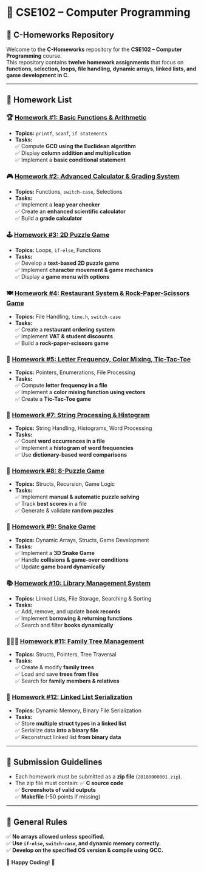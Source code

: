 # 📌 CSE102 – Computer Programming  
## 📝 C-Homeworks Repository  

Welcome to the **C-Homeworks** repository for the **CSE102 – Computer Programming** course.  
This repository contains **twelve homework assignments** that focus on **functions, selection, loops, file handling, dynamic arrays, linked lists, and game development in C**.

---

## 📌 **Homework List**
### 🏆 **[Homework #1: Basic Functions & Arithmetic](Homework1/README.md)**
- **Topics:** `printf`, `scanf`, `if statements`
- **Tasks:**  
  ✅ Compute **GCD using the Euclidean algorithm**  
  ✅ Display **column addition and multiplication**  
  ✅ Implement a **basic conditional statement**  

### 🎮 **[Homework #2: Advanced Calculator & Grading System](Homework2/README.md)**
- **Topics:** Functions, `switch-case`, Selections  
- **Tasks:**  
  ✅ Implement a **leap year checker**  
  ✅ Create an **enhanced scientific calculator**  
  ✅ Build a **grade calculator**  

### 🕹 **[Homework #3: 2D Puzzle Game](Homework3/README.md)**
- **Topics:** Loops, `if-else`, Functions  
- **Tasks:**  
  ✅ Develop a **text-based 2D puzzle game**  
  ✅ Implement **character movement & game mechanics**  
  ✅ Display a **game menu with options**  

### 🍽 **[Homework #4: Restaurant System & Rock-Paper-Scissors Game](Homework4/README.md)**
- **Topics:** File Handling, `time.h`, `switch-case`  
- **Tasks:**  
  ✅ Create a **restaurant ordering system**  
  ✅ Implement **VAT & student discounts**  
  ✅ Build a **rock-paper-scissors game**  

### 📖 **[Homework #5: Letter Frequency, Color Mixing, Tic-Tac-Toe](Homework5/README.md)**
- **Topics:** Pointers, Enumerations, File Processing  
- **Tasks:**  
  ✅ Compute **letter frequency in a file**  
  ✅ Implement a **color mixing function using vectors**  
  ✅ Create a **Tic-Tac-Toe game**  

### 📝 **[Homework #7: String Processing & Histogram](Homework7/README.md)**
- **Topics:** String Handling, Histograms, Word Processing  
- **Tasks:**  
  ✅ Count **word occurrences in a file**  
  ✅ Implement a **histogram of word frequencies**  
  ✅ Use **dictionary-based word comparisons**  

### 🧩 **[Homework #8: 8-Puzzle Game](Homework8/README.md)**
- **Topics:** Structs, Recursion, Game Logic  
- **Tasks:**  
  ✅ Implement **manual & automatic puzzle solving**  
  ✅ Track **best scores** in a file  
  ✅ Generate & validate **random puzzles**  

### 🐍 **[Homework #9: Snake Game](Homework9/README.md)**
- **Topics:** Dynamic Arrays, Structs, Game Development  
- **Tasks:**  
  ✅ Implement a **3D Snake Game**  
  ✅ Handle **collisions & game-over conditions**  
  ✅ Update **game board dynamically**  

### 📚 **[Homework #10: Library Management System](Homework10/README.md)**
- **Topics:** Linked Lists, File Storage, Searching & Sorting  
- **Tasks:**  
  ✅ Add, remove, and update **book records**  
  ✅ Implement **borrowing & returning functions**  
  ✅ Search and filter **books dynamically**  

### 👨‍👩‍👧 **[Homework #11: Family Tree Management](Homework11/README.md)**
- **Topics:** Structs, Pointers, Tree Traversal  
- **Tasks:**  
  ✅ Create & modify **family trees**  
  ✅ Load and save **trees from files**  
  ✅ Search for **family members & relatives**  

### 🔄 **[Homework #12: Linked List Serialization](Homework12/README.md)**
- **Topics:** Dynamic Memory, Binary File Serialization  
- **Tasks:**  
  ✅ Store **multiple struct types in a linked list**  
  ✅ Serialize data **into a binary file**  
  ✅ Reconstruct linked list **from binary data**  

---

## 📌 **Submission Guidelines**
- Each homework must be submitted as a **zip file** (`20180000001.zip`).
- The zip file must contain:
  ✅ **C source code**  
  ✅ **Screenshots of valid outputs**  
  ✅ **Makefile** (-50 points if missing)  

---

## 📌 **General Rules**
✅ **No arrays allowed unless specified.**  
✅ **Use `if-else`, `switch-case`, and dynamic memory correctly.**  
✅ **Develop on the specified OS version & compile using GCC.**  

🚀 **Happy Coding!** 🎯  
